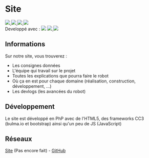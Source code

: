 # Site

<a href="https://www.php.net/">
    <image src="https://img.shields.io/badge/PhP-vX-777BB4.svg?logo=php&longCache=true&style=flat-square">
</a>
<a href="">
    <image src="https://img.shields.io/badge/HTML-v5-E34F26.svg?logo=html5&longCache=true&style=flat-square">
</a>
<a href="">
    <image src="https://img.shields.io/badge/CSS-v3-1572B6.svg?logo=css3&logoColor=1572B6&longCache=true&style=flat-square">
</a>
<a href="https://nodejs.org/">
    <image src="https://img.shields.io/badge/node--js-vX-339933.svg?logo=node.js&longCache=true&style=flat-square">
</a>
<br>
<span>Developpé avec : <a href="https://code.visualstudio.com/" target="_blank"><image src="https://img.shields.io/badge/Visual Studio Code-vX-007ACC.svg?logo=visual-studio-code&logoColor=007ACC&style=flat"></a></span>


<a href="https://nodejs.org/">
    <image src="https://img.shields.io/badge/node--js-v10.16.0-brightgreen.svg?logo=node.js&longCache=true&style=flat-square">
</a>
<a href="https://discord.gg/KWjptxF">
    <image src="https://img.shields.io/discord/627946609896062986?label=Discord&style=flat-square">
</a>

## Informations
Sur notre site, vous trouverez :
* Les consignes données
* L'équipe qui travail sur le projet
* Toutes les explications que pourra faire le robot
* Où ça en est pour chaque domaine (réalisation, construction, développement, ...)
* Les devlogs (les avancées du robot)

## Développement
Le site est développé en PhP avec de l'HTML5, des frameworks CC3 (bulma.io et bootstrap) ainsi qu'un peu de JS (JavaScript)

## Réseaux
[Site](https://github.com/Tank-io/site) (Pas encore fait) - [GitHub](https://github.com/Tank-io)
